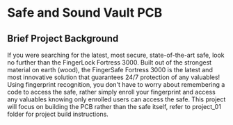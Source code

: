 <h1>Safe and Sound Vault PCB</h1>
<h2>Brief Project Background</h2>
If you were searching for the latest, most secure, state-of-the-art safe, look no further than the FingerLock Fortress 3000. Built out of the strongest material on earth (wood), the FingerSafe Fortress 3000 is the latest and most innovative solution that guarantees 24/7 protection of any valuables! Using fingerprint recognition, you don't have to worry about remembering a code to access the safe, rather simply enroll your fingerprint and access any valuables knowing only enrolled users can access the safe. This project will focus on building the PCB rather than the safe itself, refer to project_01 folder for project build instructions.
